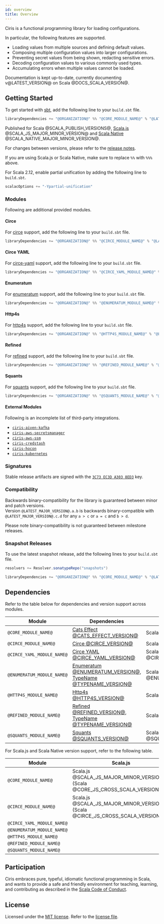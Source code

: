 ```yaml
---
id: overview
title: Overview
---
```


Ciris is a functional programming library for loading configurations.

In particular, the following features are supported.

- Loading values from multiple sources and defining default values.
- Composing multiple configuration values into larger configurations.
- Preventing secret values from being shown, redacting sensitive errors.
- Decoding configuration values to various commonly used types.
- Accumulating errors when multiple values cannot be loaded.

Documentation is kept up-to-date, currently documenting v@LATEST_VERSION@ on Scala @DOCS_SCALA_VERSION@.

## Getting Started

To get started with [sbt](https://scala-sbt.org), add the following line to your `build.sbt` file.

```scala
libraryDependencies += "@ORGANIZATION@" %% "@CORE_MODULE_NAME@" % "@LATEST_VERSION@"
```

Published for Scala @SCALA_PUBLISH_VERSIONS@, [Scala.js](https://www.scala-js.org) @SCALA_JS_MAJOR_MINOR_VERSION@ and [Scala Native](https://scala-native.org) @SCALA_NATIVE_MAJOR_MINOR_VERSION@.

For changes between versions, please refer to the [release notes](https://github.com/vlovgr/ciris/releases).

If you are using Scala.js or Scala Native, make sure to replace `%%` with `%%%` above.

For Scala 2.12, enable partial unification by adding the following line to `build.sbt`.

```scala
scalacOptions += "-Ypartial-unification"
```

### Modules

Following are additional provided modules.

#### Circe

For [circe](modules.md#circe) support, add the following line to your `build.sbt` file.

```scala
libraryDependencies += "@ORGANIZATION@" %% "@CIRCE_MODULE_NAME@" % "@LATEST_VERSION@"
```

#### Circe YAML

For [circe-yaml](modules.md#circe-yaml) support, add the following line to your `build.sbt` file.

```scala
libraryDependencies += "@ORGANIZATION@" %% "@CIRCE_YAML_MODULE_NAME@" % "@LATEST_VERSION@"
```

#### Enumeratum

For [enumeratum](modules.md#enumeratum) support, add the following line to your `build.sbt` file.

```scala
libraryDependencies += "@ORGANIZATION@" %% "@ENUMERATUM_MODULE_NAME@" % "@LATEST_VERSION@"
```

#### Http4s

For [http4s](modules.md#http4s) support, add the following line to your `build.sbt` file.

```scala
libraryDependencies += "@ORGANIZATION@" %% "@HTTP4S_MODULE_NAME@" % "@LATEST_VERSION@"
```

#### Refined

For [refined](modules.md#refined) support, add the following line to your `build.sbt` file.

```scala
libraryDependencies += "@ORGANIZATION@" %% "@REFINED_MODULE_NAME@" % "@LATEST_VERSION@"
```

#### Squants

For [squants](modules.md#squants) support, add the following line to your `build.sbt` file.

```scala
libraryDependencies += "@ORGANIZATION@" %% "@SQUANTS_MODULE_NAME@" % "@LATEST_VERSION@"
```

#### External Modules

Following is an incomplete list of third-party integrations.

- [`ciris-aiven-kafka`](https://github.com/ovotech/ciris-aiven-kafka)
- [`ciris-aws-secretsmanager`](https://github.com/ovotech/ciris-aws-secretsmanager)
- [`ciris-aws-ssm`](https://github.com/ovotech/ciris-aws-ssm)
- [`ciris-credstash`](https://github.com/ovotech/ciris-credstash)
- [`ciris-hocon`](https://github.com/2m/ciris-hocon)
- [`ciris-kubernetes`](https://github.com/ovotech/ciris-kubernetes)

### Signatures

Stable release artifacts are signed with the [`3C73 EC3D A303 8ED3`](https://keys.openpgp.org/search?q=A130DFFBE3EB5850069A54173C73EC3DA3038ED3) key.

### Compatibility

Backwards binary-compatibility for the library is guaranteed between minor and patch versions.<br>
Version `@LATEST_MAJOR_VERSION@.a.b` is backwards binary-compatible with `@LATEST_MAJOR_VERSION@.c.d` for any `a > c` or `a = c` and `b > d`.

Please note binary-compatibility is not guaranteed between milestone releases.

### Snapshot Releases

To use the latest snapshot release, add the following lines to your `build.sbt` file.

```scala
resolvers += Resolver.sonatypeRepo("snapshots")

libraryDependencies += "@ORGANIZATION@" %% "@CORE_MODULE_NAME@" % "@LATEST_SNAPSHOT_VERSION@"
```

## Dependencies

Refer to the table below for dependencies and version support across modules.

| Module                     | Dependencies                                                                                                                                    | Scala                                   |
| -------------------------- | ----------------------------------------------------------------------------------------------------------------------------------------------- | --------------------------------------- |
| `@CORE_MODULE_NAME@`       | [Cats Effect @CATS_EFFECT_VERSION@](https://github.com/typelevel/cats-effect)                                                                   | Scala @CORE_CROSS_SCALA_VERSIONS@       |
| `@CIRCE_MODULE_NAME@`      | [Circe @CIRCE_VERSION@](https://github.com/circe/circe)                                                                                         | Scala @CIRCE_CROSS_SCALA_VERSIONS@      |
| `@CIRCE_YAML_MODULE_NAME@` | [Circe YAML @CIRCE_YAML_VERSION@](https://github.com/circe/circe-yaml)                                                                          | Scala @CIRCE_YAML_CROSS_SCALA_VERSIONS@ |
| `@ENUMERATUM_MODULE_NAME@` | [Enumeratum @ENUMERATUM_VERSION@](https://github.com/lloydmeta/enumeratum), [TypeName @TYPENAME_VERSION@](https://github.com/tpolecat/typename) | Scala @ENUMERATUM_CROSS_SCALA_VERSIONS@ |
| `@HTTP4S_MODULE_NAME@`     | [Http4s @HTTP4S_VERSION@](https://github.com/http4s/http4s)                                                                                     | Scala @HTTP4S_CROSS_SCALA_VERSIONS@     |
| `@REFINED_MODULE_NAME@`    | [Refined @REFINED_VERSION@](https://github.com/fthomas/refined), [TypeName @TYPENAME_VERSION@](https://github.com/tpolecat/typename)            | Scala @REFINED_CROSS_SCALA_VERSIONS@    |
| `@SQUANTS_MODULE_NAME@`    | [Squants @SQUANTS_VERSION@](https://github.com/typelevel/squants)                                                                               | Scala @SQUANTS_CROSS_SCALA_VERSIONS@    |

For Scala.js and Scala Native version support, refer to the following table.

| Module                     | Scala.js                                                                        | Scala Native                                                                                |
| -------------------------- | ------------------------------------------------------------------------------- | ------------------------------------------------------------------------------------------- |
| `@CORE_MODULE_NAME@`       | Scala.js @SCALA_JS_MAJOR_MINOR_VERSION@ (Scala @CORE_JS_CROSS_SCALA_VERSIONS@)  | Scala Native @SCALA_NATIVE_MAJOR_MINOR_VERSION@ (Scala @CORE_NATIVE_CROSS_SCALA_VERSIONS@)  |
| `@CIRCE_MODULE_NAME@`      | Scala.js @SCALA_JS_MAJOR_MINOR_VERSION@ (Scala @CIRCE_JS_CROSS_SCALA_VERSIONS@) | Scala Native @SCALA_NATIVE_MAJOR_MINOR_VERSION@ (Scala @CIRCE_NATIVE_CROSS_SCALA_VERSIONS@) |
| `@CIRCE_YAML_MODULE_NAME@` |                                                                                 |                                                                                             |
| `@ENUMERATUM_MODULE_NAME@` |                                                                                 |                                                                                             |
| `@HTTP4S_MODULE_NAME@`     |                                                                                 |                                                                                             |
| `@REFINED_MODULE_NAME@`    |                                                                                 |                                                                                             |
| `@SQUANTS_MODULE_NAME@`    |                                                                                 |                                                                                             |

## Participation

Ciris embraces pure, typeful, idiomatic functional programming in Scala, and wants to provide a safe and friendly environment for teaching, learning, and contributing as described in the [Scala Code of Conduct](https://www.scala-lang.org/conduct/).

## License

Licensed under the [MIT license](https://opensource.org/licenses/MIT). Refer to the [license file](https://github.com/vlovgr/ciris/blob/master/license.txt).
